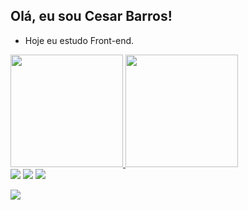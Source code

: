 ## Olá, eu sou Cesar Barros!
-  Hoje eu estudo Front-end. <a href="https://github.com/cesarbarros">
  <img height="180em" src="https://github-readme-stats.vercel.app/api?username=cesarbarros&show_icons=true&theme=dark&include_all_commits=true&count_private=true"/>
  <img height="180em" src="https://github-readme-stats.vercel.app/api/top-langs/?username=cesarbarros&layout=compact&langs_count=7&theme=dark"/>
</div>


<div> 
  <a href="https://instagram.com/miawloja_" target="_blank"><img src="https://img.shields.io/badge/-Instagram-%23E4405F?style=for-the-badge&logo=instagram&logoColor=white" target="_blank"></a>
  <a href = "mailto:cesarba@gmail.com"><img src="https://img.shields.io/badge/-Gmail-%23333?style=for-the-badge&logo=gmail&logoColor=white" target="_blank"></a>
  <a href="https:/www.facebook.com/cesar.barros.5621149" target="_blank"><img src="https://img.shields.io/badge/Messenger-00B2FF?style=for-the-badge&logo=messenger&logoColor=white style=for-the-badge&logo=messengerlogo=white" target="_blank"></a>

  <a href="https://api.whatsapp.com/send?phone=5592994109556" target="_blank"><img src="https://img.shields.io/badge/WhatsApp-25D366?style=for-the-badge&logo=whatsapp&logoColor=white style=for-the-badge&logo=whatsapplogo=white" target="_blank"></a>

  </div>
